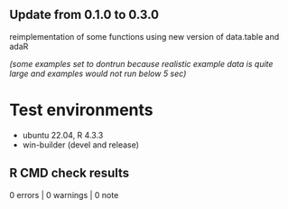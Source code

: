 ## Update from 0.1.0 to 0.3.0

reimplementation of some functions using new version of data.table and adaR

*(some examples set to dontrun because realistic example data is quite large and
examples would not run below 5 sec)*

# Test environments
* ubuntu 22.04, R 4.3.3
* win-builder (devel and release)

## R CMD check results

0 errors | 0 warnings | 0 note
